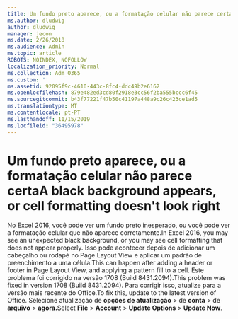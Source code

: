 ```yaml
---
title: Um fundo preto aparece, ou a formatação celular não parece certa
ms.author: dludwig
author: dludwig
manager: jecon
ms.date: 2/26/2018
ms.audience: Admin
ms.topic: article
ROBOTS: NOINDEX, NOFOLLOW
localization_priority: Normal
ms.collection: Adm_O365
ms.custom: ''
ms.assetid: 92095f9c-4610-443c-8fc4-ddc49b2e6162
ms.openlocfilehash: 879e482ed3cd80f2918e3cc56f2ba555bccc6f45
ms.sourcegitcommit: b43f77221f47b50c41197a448a9c26c423ce1ad5
ms.translationtype: MT
ms.contentlocale: pt-PT
ms.lasthandoff: 11/15/2019
ms.locfileid: "36495978"
---
```

# <a name="a-black-background-appears-or-cell-formatting-doesnt-look-right"></a><span data-ttu-id="2f19e-102">Um fundo preto aparece, ou a formatação celular não parece certa</span><span class="sxs-lookup"><span data-stu-id="2f19e-102">A black background appears, or cell formatting doesn't look right</span></span>

<span data-ttu-id="2f19e-103">No Excel 2016, você pode ver um fundo preto inesperado, ou você pode ver a formatação celular que não aparece corretamente.</span><span class="sxs-lookup"><span data-stu-id="2f19e-103">In Excel 2016, you may see an unexpected black background, or you may see cell formatting that does not appear properly.</span></span> <span data-ttu-id="2f19e-104">Isso pode acontecer depois de adicionar um cabeçalho ou rodapé no Page Layout View e aplicar um padrão de preenchimento a uma célula.</span><span class="sxs-lookup"><span data-stu-id="2f19e-104">This can happen after adding a header or footer in Page Layout View, and applying a pattern fill to a cell.</span></span> <span data-ttu-id="2f19e-105">Este problema foi corrigido na versão 1708 (Build 8431.2094).</span><span class="sxs-lookup"><span data-stu-id="2f19e-105">This problem was fixed in version 1708 (Build 8431.2094).</span></span> <span data-ttu-id="2f19e-106">Para corrigir isso, atualize para a versão mais recente do Office.</span><span class="sxs-lookup"><span data-stu-id="2f19e-106">To fix this, update to the latest version of Office.</span></span> <span data-ttu-id="2f19e-107">Selecione atualização de **opções de atualização** \> de **conta** \> de **arquivo** \> **agora.**</span><span class="sxs-lookup"><span data-stu-id="2f19e-107">Select **File** \> **Account** \> **Update Options** \> **Update Now**.</span></span>
  

